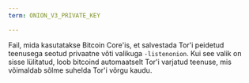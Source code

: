 ```yaml
---
term: ONION_V3_PRIVATE_KEY

---
```

Fail, mida kasutatakse Bitcoin Core'is, et salvestada Tor'i peidetud teenusega seotud privaatne võti valikuga `-listenonion`. Kui see valik on sisse lülitatud, loob bitcoind automaatselt Tor'i varjatud teenuse, mis võimaldab sõlme suhelda Tor'i võrgu kaudu.